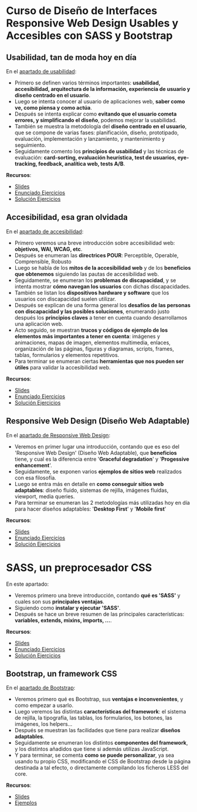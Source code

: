 # Curso de Diseño de Interfaces Responsive Web Design Usables y Accesibles con SASS y Bootstrap

## Usabilidad, tan de moda hoy en día

En el [apartado de usabilidad](https://github.com/asanzdiego/curso-interfaces-web-2016/tree/master/01-usabilidad):

- Primero se definen varios términos importantes: **usabilidad, accesibilidad, arquitectura de la información, experiencia de usuario y diseño centrado en el usuario**.
- Luego se intenta conocer al usuario de aplicaciones web, **saber como ve, como piensa y como actúa**.
- Después se intenta explicar como **evitando que el usuario cometa errores, y simplificando el diseño**, podemos mejorar la usabilidad.
- También se muestra la metodología del **diseño centrado en el usuario**, que se compone de varias fases: planificación, diseño, prototipado, evaluación, implementación y lanzamiento, y mantenimiento y seguimiento.
- Seguidamente comento los **principios de usabilidad** y las técnicas de evaluación: **card-sorting, evaluación heurística, test de usuarios, eye-tracking, feedback, analítica web, tests A/B**.

**Recursos**:

- [Slides](https://github.com/asanzdiego/curso-interfaces-web-2016/tree/master/01-usabilidad#slides)
- [Enunciado Ejercicios](https://github.com/asanzdiego/curso-interfaces-web-2016/tree/master/01-usabilidad#enunciado-ejercicios)
- [Solución Ejercicios](https://github.com/asanzdiego/curso-interfaces-web-2016/tree/master/01-usabilidad#solución-ejercicios)



## Accesibilidad, esa gran olvidada

En el [apartado de accesibilidad](https://github.com/asanzdiego/curso-interfaces-web-2016/tree/master/02-accesibilidad):

- Primero veremos una breve introducción sobre accesibilidad web: **objetivos, WAI, WCAG, etc**.
- Después se enumeran las **directrices POUR**: Perceptible, Operable, Comprensible, Robusto
- Luego se habla de los **mitos de la accesibilidad web** y de los **beneficios que obtenemos** siguiendo las pautas de accesibilidad web.
- Seguidamente, se enumeran los **problemas de discapacidad**, y se intenta mostrar **cómo navegan los usuarios** con dichas discapacidades.
- También se listan los **dispositivos hardware y software** que los usuarios con discapacidad suelen utilizar.
- Después se explican de una forma general los **desafíos de las personas con discapacidad y las posibles soluciones**, enumerando justo después los **principios claves** a tener en cuenta cuando desarrollamos una aplicación web.
- Acto seguido, se muestran **trucos y códigos de ejemplo de los elementos más importantes a tener en cuenta**: imágenes y animaciones, mapas de imagen, elementos multimedia, enlaces, organización de las páginas, figuras y diagramas, scripts, frames, tablas, formularios y elementos repetitivos.
- Para terminar se enumeran ciertas **herramientas que nos pueden ser útiles** para validar la accesibilidad web.

**Recursos**:

- [Slides](https://github.com/asanzdiego/curso-interfaces-web-2016/tree/master/02-accesibilidad/#slides)
- [Enunciado Ejercicios](https://github.com/asanzdiego/curso-interfaces-web-2016/tree/master/02-accesibilidad#enunciado-ejercicios)
- [Solución Ejercicios](https://github.com/asanzdiego/curso-interfaces-web-2016/tree/master/02-accesibilidad#solución-ejercicios)



## Responsive Web Design (Diseño Web Adaptable)

En el [apartado de Responsive Web Design](https://github.com/asanzdiego/curso-interfaces-web-2016/tree/master/03-rwd):

- Veremos en primer lugar una introducción, contando que es eso del 'Responsive Web Design' (Diseño Web Adaptable), que **beneficios** tiene, y cual es la diferencia entre '**Graceful degradation**' y '**Progessive enhancement**'.
- Seguidamente, se exponen varios **ejemplos de sitios web** realizados con esa filosofía.
- Luego se entra más en detalle en **como conseguir sitios web adaptables**: diseño fluido, sistemas de rejilla, imágenes fluidas, viewport, media queries.
- Para terminar se enumeran las 2 metodologías más utilizadas hoy en día para hacer diseños adaptables: '**Desktop First**' y '**Mobile first**'

**Recursos**:

- [Slides](https://github.com/asanzdiego/curso-interfaces-web-2016/tree/master/03-rwd#slides)
- [Enunciado Ejercicios](https://github.com/asanzdiego/curso-interfaces-web-2016/tree/master/03-rwd#enunciado-ejercicios)
- [Solución Ejercicios](https://github.com/asanzdiego/curso-interfaces-web-2016/tree/master/03-rwd#solución-ejercicios)



# SASS, un preprocesador CSS

En este apartado:

- Veremos primero una breve introducción, contando **qué es 'SASS'** y cuales son sus **principales ventajas**.
- Siguiendo como **instalar y ejecutar 'SASS'**.
- Después se hace un breve resumen de las principales características: **variables, extends, mixins, imports, ...**.

**Recursos**:

- [Slides](https://github.com/asanzdiego/curso-interfaces-web-2016/tree/master/04-preprocesadores-css/04.02-sass#slides)
- [Enunciado Ejercicios](https://github.com/asanzdiego/curso-interfaces-web-2016/tree/master/04-preprocesadores-css/04.02-sass#enunciado-ejercicios)
- [Solución Ejercicios](https://github.com/asanzdiego/curso-interfaces-web-2016/tree/master/04-preprocesadores-css/04.02-sass#solución-ejercicios)



## Bootstrap, un framework CSS

En el  [apartado de Bootstrap](https://github.com/asanzdiego/curso-interfaces-web-2016/tree/master/05-bootstrap):

- Veremos primero qué es Bootstrap, sus **ventajas e inconvenientes**, y como empezar a usarlo.
- Luego veremos las distintas **características del framework**: el sistema de rejilla, la tipografía, las tablas, los formularios, los botones, las imágenes, los helpers...
- Después se muestran las facilidades que tiene para realizar **diseños adaptables**.
- Seguidamente se enumeran los distintos **componentes del framework**, y los distintos añadidos que tiene si además utilizas JavaScript.
- Y para terminar, se comenta **como se puede personalizar**, ya sea usando tu propio CSS, modificando el CSS de Bootstrap desde la página destinada a tal efecto, o directamente compilando los ficheros LESS del core.

**Recursos**:

- [Slides](https://github.com/asanzdiego/curso-interfaces-web-2016/tree/master/05-bootstrap/#slides)
- [Ejemplos](https://github.com/asanzdiego/curso-interfaces-web-2016/tree/master/05-bootstrap/#ejemplos)
